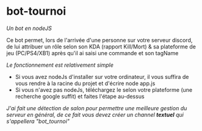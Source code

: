 # bot-tournoi
*Un bot en nodeJS*

Ce bot permet, lors de l'arrivée d'une personne sur votre serveur discord, de lui attribuer un rôle selon son KDA (rapport Kill/Mort) & sa plateforme de jeu (PC/PS4/XB1) après qu'il ai saisi une commande et son tagName

_*Le fonctionnement est relativement simple*_
- Si vous avez nodeJs d'installer sur votre ordinateur, il vous suffira de vous rendre à la racine du projet et d'écrire node app.js
- Si vous n'avez pas nodeJs, téléchargez le selon votre plateforme (une recherche google suffit) et faites l'étape au-dessus

*J'ai fait une détection de salon pour permettre une meilleure gestion du serveur en général, de ce fait vous devez créer un channel **textuel** qui s'appellera "bot_tournoi"*

